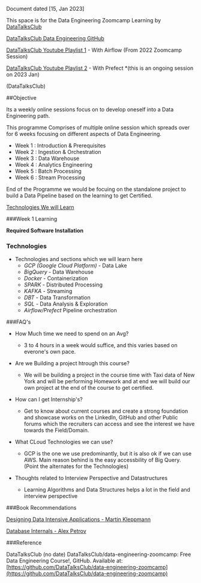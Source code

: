 Document dated [15, Jan 2023]


This space is for the Data Engineering Zoomcamp Learning by [DataTalksClub](https://datatalks.club/)

[DataTalksClub Data Engineering GitHub](https://github.com/DataTalksClub/data-engineering-zoomcamp)

[DataTalksClub Youtube Playlist 1](https://www.youtube.com/watch?v=bkJZDmreIpA&list=PL3MmuxUbc_hKVX8VnwWCPaWlIHf1qmg8s) - With Airflow (From 2022 Zoomcamp Session)

[DataTalksClub Youtube Playlist 2](https://www.youtube.com/watch?v=-zpVha7bw5A&list=PL3MmuxUbc_hJjEePXIdE-LVUx_1ZZjYGW) - With Prefect *(this is an ongoing session on 2023 Jan)

(DataTalksClub)

##Objective 

Its a weekly online sessions focus on to develop oneself into a Data Engineering path. 

This programme Comprises of multiple online session which spreads over for 6 weeks focusing on different aspects of Data Engineering.

* Week 1	:	Introduction & Prerequisites
* Week 2	:	Ingestion & Orchestration
* Week 3	:	Data Warehouse
* Week 4	:	Analytics Engineering
* Week 5	:	Batch Processing
* Week 6	:	Stream Processing

End of the Programme we would be focuing on the standalone project to build a Data Pipeline based on the learning to get Certified.

[Technologies We will Learn](#Technologies)

###Week 1 Learning

**Required Software Installation**



### Technologies

* Technologies and sections which we will learn here
	* *GCP (Google Cloud Platform)* - Data Lake
	* *BigQuery* - Data Warehouse
	* *Docker* - Containerization
	* *SPARK* - Distributed Processing
	* *KAFKA* - Streaming
	* *DBT* - Data Transformation
	* *SQL* - Data Analysis & Exploration
	* *Airflow/Prefect* Pipeline orchestration

###FAQ's

* How Much time we need to spend on an Avg?
   * 3 to 4 hours in a week would suffice, and this varies based on everone's own  pace.
   
* Are we Building a project htrough this course?
   * We will be building a project in the course time with Taxi data of New York and will be performing Homework and at end we will build our own project at the end of the course to get certified.
* How can I get Internship's?
   * Get to know about current courses and create a strong foundation and showcase works on the LinkedIn, GitHub and other Public forums which the recruiters can access and see the interest we have towards the Field/Domain.
   
* What CLoud Technologies we can use?
   * GCP is the one we use predominantly, but it is also ok if we can use AWS. Main reason behind is the easy accessbility of Big Query. (Point the alternates for the Technologies)



* Thoughts related to Interview Perspective and Datastructures
	* Learning Algorithms and Data Structures helps a lot in the field and interview perspective


###Book Recommendations

[Designing Data Intensive Applications - Martin Kleppmann](https://learning.oreilly.com/library/view/designing-data-intensive-applications/9781491903063/)

[Database Internals - Alex Petrov](https://learning.oreilly.com/library/view/database-internals/9781492040330/)

###Reference

DataTalksClub (no date) DataTalksClub/data-engineering-zoomcamp: Free Data Engineering Course!, GitHub. Available at: [https://github.com/DataTalksClub/data-engineering-zoomcamp](https://github.com/DataTalksClub/data-engineering-zoomcamp)  

